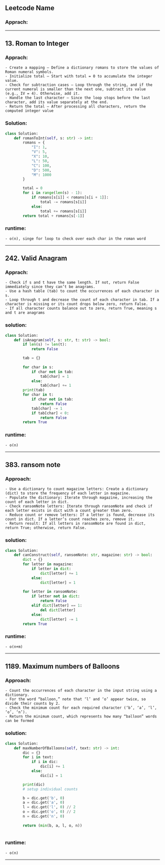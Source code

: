 ## Leetcode Name
### Apprach:


------------------

## 13. Roman to Integer
### Apprach:
    - Create a mapping – Define a dictionary romans to store the values of Roman numeral symbols.
	- Initialize total – Start with total = 0 to accumulate the integer value.
	- Check for subtraction cases – Loop through the string, and if the current numeral is smaller than the next one, subtract its value (e.g., IV = 4). Otherwise, add it.
	- Handle the last character – Since the loop stops before the last character, add its value separately at the end.
	- Return the total – After processing all characters, return the computed integer value
### Solution:
```py
class Solution:
    def romanToInt(self, s: str) -> int:
        romans = {
            "I": 1,
            "V": 5,
            "X": 10,
            "L": 50,
            "C": 100,
            "D": 500,
            "M": 1000
        }

        total = 0
        for i in range(len(s) - 1):
            if romans[s[i]] < romans[s[i + 1]]:
                total -= romans[s[i]]
            else:
                total += romans[s[i]]
        return total + romans[s[-1]]
```

### runtime:
    - o(n), singe for loop to check over each char in the roman word

------------------

## 242. Valid Anagram
### Apprach:
	- Check if s and t have the same length. If not, return False immediately since they can’t be anagrams.
	- Use a hash table (tab) to count the occurrences of each character in s.
	- Loop through t and decrease the count of each character in tab. If a character is missing or its count drops below zero, return False.
	- If all character counts balance out to zero, return True, meaning s and t are anagrams

### solution:
```py
class Solution:
    def isAnagram(self, s: str, t: str) -> bool:
        if len(s) != len(t):
            return False

        tab = {}
        
        for char in s:
            if char not in tab:
                tab[char] = 1
            else:
                tab[char] += 1
        print(tab)
        for char in t:
            if char not in tab:
                return False
            tab[char] -= 1
            if tab[char] < 0:
                return False
        return True
```

### runtime:
    - o(n)

------------------

## 383. ransom note
### Approach:
    - Use a dictionary to count magazine letters: Create a dictionary (dict) to store the frequency of each letter in magazine.
	- Populate the dictionary: Iterate through magazine, increasing the count of each letter in dict.
	- Check ransomNote letters: Iterate through ransomNote and check if each letter exists in dict with a count greater than zero.
	- Reduce count or remove letters: If a letter is found, decrease its count in dict. If a letter’s count reaches zero, remove it.
	- Return result: If all letters in ransomNote are found in dict, return True; otherwise, return False.


### solution:
```py
class Solution:
    def canConstruct(self, ransomNote: str, magazine: str) -> bool:      
        dict = {}
        for letter in magazine:
            if letter in dict:
                dict[letter] += 1
            else:
                dict[letter] = 1
        
        for letter in ransomNote:
            if letter not in dict:
                return False
            elif dict[letter] == 1:
                del dict[letter]
            else:
                dict[letter] -= 1
        return True
```

### runtime: 
    - o(n+m)


------------------

## 1189. Maximum numbers of Balloons
### Approach:
    - Count the occurrences of each character in the input string using a dictionary.
	- For the word “balloon,” note that ‘l’ and ‘o’ appear twice, so divide their counts by 2.
	- Check the minimum count for each required character (‘b’, ‘a’, ‘l’, ‘o’, ‘n’).
	- Return the minimum count, which represents how many “balloon” words can be formed

### solution:
```py
class Solution:
    def maxNumberOfBalloons(self, text: str) -> int:
        dic = {}
        for i in text:
            if i in dic:
                dic[i] += 1
            else:
                dic[i] = 1

        print(dic)
        # setup individual counts

        b = dic.get('b', 0)
        a = dic.get('a', 0)
        l = dic.get('l', 0) // 2
        o = dic.get('o', 0) // 2
        n = dic.get('n', 0)
        
        return (min(b, a, l, o, n))
        
```
### runtime:
    - o(n)
    

------------------